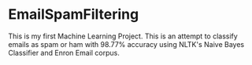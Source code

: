 # EmailSpamFiltering
This is my first Machine Learning Project. This is an attempt to classify emails as spam or ham with 98.77% accuracy using NLTK's Naive Bayes Classifier and Enron Email corpus.
